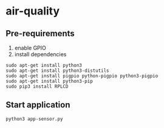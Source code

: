 # air-quality

## Pre-requirements
1. enable GPIO
2. install dependencies

```
sudo apt-get install python3
sudo apt-get install python3-distutils
sudo apt-get install pigpio python-pigpio python3-pigpio
sudo apt-get install python3-pip
sudo pip3 install RPLCD
```

## Start application

```
python3 app-sensor.py 
```

